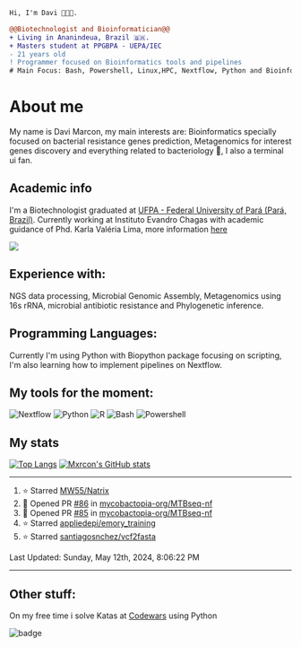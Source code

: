 ```diff
Hi, I'm Davi 🧑🏻‍🎓.

@@Biotechnologist and Bioinformatician@@
+ Living in Ananindeua, Brazil 🇧🇷.
+ Masters student at PPGBPA - UEPA/IEC
- 21 years old
! Programmer focused on Bioinformatics tools and pipelines
# Main Focus: Bash, Powershell, Linux,HPC, Nextflow, Python and Bioinformatics
```
# About me
My name is Davi Marcon, my main interests are: Bioinformatics specially focused on bacterial resistance genes prediction, Metagenomics for interest genes discovery and everything related to bacteriology 🔬, I also a terminal ui fan.

## Academic info
I'm a Biotechnologist graduated at [UFPA - Federal University of Pará (Pará, Brazil)](https://ufpa.br).
Currently working at Instituto Evandro Chagas with academic guidance of Phd. Karla Valéria Lima,  more information [here](./contributions.md)

[![](https://img.shields.io/badge/ORCID-informational?style=flat&logo=ORCID&logoColor=white&color=A6CE39)](https://orcid.org/0000-0003-1014-422X)
## Experience with:
NGS data processing, Microbial Genomic Assembly, Metagenomics using 16s rRNA, microbial antibiotic resistance and
Phylogenetic inference.
## Programming Languages:
Currently I'm using Python with Biopython package focusing on scripting, 
I'm also learning how to implement pipelines on Nextflow.

## My tools for the moment:
![Nextflow](https://api.iconify.design/file-icons:nextflow.svg?color=%2327ae60&width=30&height=30)
![Python](https://api.iconify.design/logos:python.svg?width=30&height=30)
![R](https://api.iconify.design/logos:r-lang.svg?width=30&height=30')
![Bash](https://api.iconify.design/logos:bash-icon.svg?width=30&height=30)
![Powershell](https://api.iconify.design/cib/powershell.svg?width=30&height=30&color=%232671be)

## My stats
[![Top Langs](https://github-readme-stats.vercel.app/api/top-langs/?username=mxrcon&layout=compact&hide=tex,css,html,scss,ruby&exclude_repo=dotfiles,mxrcon,website-nos,study_notes&theme=nightowl)](https://github.com/anuraghazra/github-readme-stats)
[![Mxrcon's GitHub stats](https://github-readme-stats.vercel.app/api?username=Mxrcon&show_icons=true&theme=nightowl)](https://github.com/anuraghazra/github-readme-stats)



---

<!--RECENT_ACTIVITY:start-->
1. ⭐ Starred [MW55/Natrix](https://github.com/MW55/Natrix)
2. 💪 Opened PR [#86](https://github.com/mycobactopia-org/MTBseq-nf/pull/86) in [mycobactopia-org/MTBseq-nf](https://github.com/mycobactopia-org/MTBseq-nf)
3. 💪 Opened PR [#85](https://github.com/mycobactopia-org/MTBseq-nf/pull/85) in [mycobactopia-org/MTBseq-nf](https://github.com/mycobactopia-org/MTBseq-nf)
4. ⭐ Starred [appliedepi/emory_training](https://github.com/appliedepi/emory_training)
5. ⭐ Starred [santiagosnchez/vcf2fasta](https://github.com/santiagosnchez/vcf2fasta)
<!--RECENT_ACTIVITY:end-->

<!--RECENT_ACTIVITY:last_update-->
Last Updated: Sunday, May 12th, 2024, 8:06:22 PM
<!--RECENT_ACTIVITY:last_update_end-->

---

## Other stuff:
On my free time i solve Katas at [Codewars](https://www.codewars.com/) using Python

![badge](https://www.codewars.com/users/Mxrcon/badges/large)

